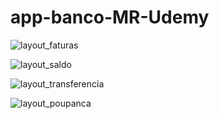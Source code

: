 # app-banco-MR-Udemy



![layout_faturas](C:\Users\anagu\OneDrive\Imagens\layout_faturas.png)

![layout_saldo](C:\Users\anagu\OneDrive\Imagens\layout_saldo.png)

![layout_transferencia](C:\Users\anagu\OneDrive\Imagens\layout_transferencia.png)

![layout_poupanca](C:\Users\anagu\OneDrive\Imagens\layout_poupanca.png)
